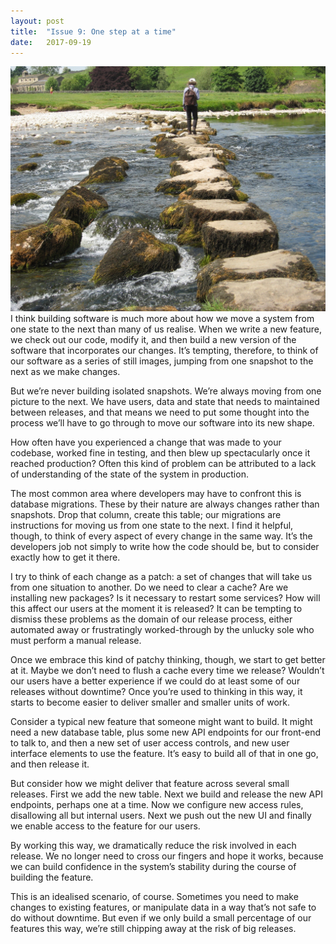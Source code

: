 ```yaml
---
layout:	post
title:	"Issue 9: One step at a time"
date:	2017-09-19
---
```


![](/img/0*l_fHmaH269ARzJXe.jpg)I think building software is much more about how we move a system from one state to the next than many of us realise. When we write a new feature, we check out our code, modify it, and then build a new version of the software that incorporates our changes. It’s tempting, therefore, to think of our software as a series of still images, jumping from one snapshot to the next as we make changes.

But we’re never building isolated snapshots. We’re always moving from one picture to the next. We have users, data and state that needs to maintained between releases, and that means we need to put some thought into the process we’ll have to go through to move our software into its new shape.

How often have you experienced a change that was made to your codebase, worked fine in testing, and then blew up spectacularly once it reached production? Often this kind of problem can be attributed to a lack of understanding of the state of the system in production.

The most common area where developers may have to confront this is database migrations. These by their nature are always changes rather than snapshots. Drop that column, create this table; our migrations are instructions for moving us from one state to the next. I find it helpful, though, to think of every aspect of every change in the same way. It’s the developers job not simply to write how the code should be, but to consider exactly how to get it there.

I try to think of each change as a patch: a set of changes that will take us from one situation to another. Do we need to clear a cache? Are we installing new packages? Is it necessary to restart some services? How will this affect our users at the moment it is released? It can be tempting to dismiss these problems as the domain of our release process, either automated away or frustratingly worked-through by the unlucky sole who must perform a manual release.

Once we embrace this kind of patchy thinking, though, we start to get better at it. Maybe we don’t need to flush a cache every time we release? Wouldn’t our users have a better experience if we could do at least some of our releases without downtime? Once you’re used to thinking in this way, it starts to become easier to deliver smaller and smaller units of work.

Consider a typical new feature that someone might want to build. It might need a new database table, plus some new API endpoints for our front-end to talk to, and then a new set of user access controls, and new user interface elements to use the feature. It’s easy to build all of that in one go, and then release it.

But consider how we might deliver that feature across several small releases. First we add the new table. Next we build and release the new API endpoints, perhaps one at a time. Now we configure new access rules, disallowing all but internal users. Next we push out the new UI and finally we enable access to the feature for our users.

By working this way, we dramatically reduce the risk involved in each release. We no longer need to cross our fingers and hope it works, because we can build confidence in the system’s stability during the course of building the feature.

This is an idealised scenario, of course. Sometimes you need to make changes to existing features, or manipulate data in a way that’s not safe to do without downtime. But even if we only build a small percentage of our features this way, we’re still chipping away at the risk of big releases.
